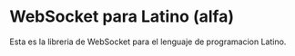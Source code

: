 # WebSocket para Latino (alfa)
Esta es la libreria de WebSocket para el lenguaje de programacion Latino.